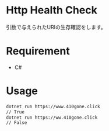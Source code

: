 # Http Health Check
引数で与えられたURIの生存確認をします。

# Requirement
* C#

# Usage
```bash
dotnet run https://www.410gone.click
// True
dotnet run https://ww.410gone.click
// False
```